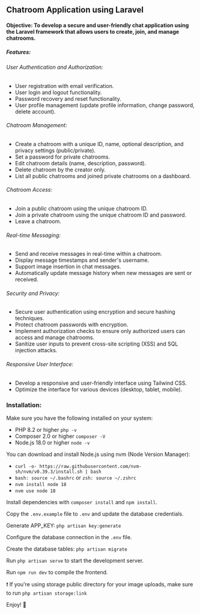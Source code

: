 ## Chatroom Application using Laravel

#### Objective: To develop a secure and user-friendly chat application using the Laravel framework that allows users to create, join, and manage chatrooms.

##### Features:

###### User Authentication and Authorization:
*  User registration with email verification.
*  User login and logout functionality.
*  Password recovery and reset functionality.
*  User profile management (update profile information, change password, delete account).

###### Chatroom Management:
*  Create a chatroom with a unique ID, name, optional description, and privacy settings (public/private).
*  Set a password for private chatrooms.
*  Edit chatroom details (name, description, password).
*  Delete chatroom by the creator only.
*  List all public chatrooms and joined private chatrooms on a dashboard.

###### Chatroom Access:
*  Join a public chatroom using the unique chatroom ID.
*  Join a private chatroom using the unique chatroom ID and password.
*  Leave a chatroom.

###### Real-time Messaging:
*  Send and receive messages in real-time within a chatroom.
*  Display message timestamps and sender's username.
*  Support image insertion in chat messages.
*  Automatically update message history when new messages are sent or received.

###### Security and Privacy:
*  Secure user authentication using encryption and secure hashing techniques.
*  Protect chatroom passwords with encryption.
*  Implement authorization checks to ensure only authorized users can access and manage chatrooms.
*  Sanitize user inputs to prevent cross-site scripting (XSS) and SQL injection attacks.

###### Responsive User Interface:
*  Develop a responsive and user-friendly interface using Tailwind CSS.
*  Optimize the interface for various devices (desktop, tablet, mobile).

### Installation:
Make sure you have the following installed on your system:
* PHP 8.2 or higher `php -v`
* Composer 2.0 or higher `composer -V`
* Node.js 18.0 or higher `node -v`

You can download and install Node.js using nvm (Node Version Manager):
* `curl -o- https://raw.githubusercontent.com/nvm-sh/nvm/v0.39.3/install.sh | bash`
* `bash: source ~/.bashrc` or `zsh: source ~/.zshrc`
* `nvm install node 18`
* `nvm use node 18`

Install dependencies with `composer install` and `npm install`.

Copy the `.env.example` file to `.env` and update the database credentials.

Generate APP_KEY: `php artisan key:generate`

Configure the database connection in the `.env` file.

Create the database tables: `php artisan migrate`

Run `php artisan serve` to start the development server.

Run `npm run dev` to compile the frontend.

❗ If you're using storage public directory for your image uploads, make sure to run `php artisan storage:link`

Enjoy! 🤟



